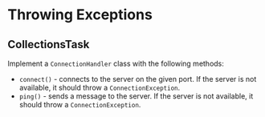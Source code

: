 # Throwing Exceptions

## CollectionsTask

Implement a `ConnectionHandler` class with the following methods:
 - `connect()` - connects to the server on the given port. If the server is not available, it should throw a `ConnectionException`.
 - `ping()` - sends a message to the server. If the server is not available, it should throw a `ConnectionException`.
